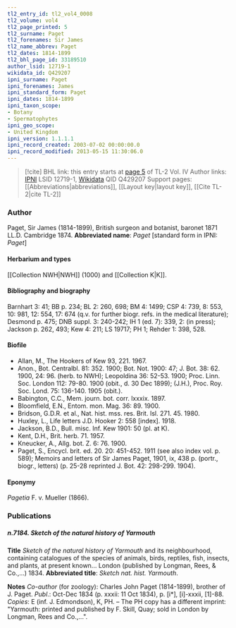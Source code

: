 ```yaml
---
tl2_entry_id: tl2_vol4_0008
tl2_volume: vol4
tl2_page_printed: 5
tl2_surname: Paget
tl2_forenames: Sir James
tl2_name_abbrev: Paget
tl2_dates: 1814-1899
tl2_bhl_page_id: 33189510
author_lsid: 12719-1
wikidata_id: Q429207
ipni_surname: Paget
ipni_forenames: James
ipni_standard_form: Paget
ipni_dates: 1814-1899
ipni_taxon_scope: 
- Botany
- Spermatophytes
ipni_geo_scope: 
- United Kingdom
ipni_version: 1.1.1.1
ipni_record_created: 2003-07-02 00:00:00.0
ipni_record_modified: 2013-05-15 11:30:06.0
---
```


> [!cite] BHL link: this entry starts at [page 5](https://www.biodiversitylibrary.org/page/33189510) of TL-2 Vol. IV
> Author links: [IPNI](https://www.ipni.org/a/12719-1) LSID 12719-1, [Wikidata](https://www.wikidata.org/wiki/Q429207) QID Q429207
> Support pages: [[Abbreviations|abbreviations]], [[Layout key|layout key]], [[Cite TL-2|cite TL-2]]

### Author

Paget, Sir James (1814-1899), British surgeon and botanist, baronet 1871 LL.D. Cambridge 1874. 
**Abbreviated name**: *Paget* \[standard form in IPNI: *Paget*\]

#### Herbarium and types

[[Collection NWH|NWH]] (1000) and [[Collection K|K]].

#### Bibliography and biography

Barnhart 3: 41; BB p. 234; BL 2: 260, 698; BM 4: 1499; CSP 4: 739, 8: 553, 10: 981, 12: 554, 17: 674 (q.v. for further biogr. refs. in the medical literature); Desmond p. 475; DNB suppl. 3: 240-242; IH 1 (ed. 7): 339, 2: (in press); Jackson p. 262, 493; Kew 4: 211; LS 19717; PH 1; Rehder 1: 398, 528.

#### Biofile

- Allan, M., The Hookers of Kew 93, 221. 1967.
- Anon., Bot. Centralbl. 81: 352. 1900; Bot. Not. 1900: 47; J. Bot. 38: 62. 1900, 24: 96. (herb. to NWH); Leopoldina 36: 52-53. 1900; Proc. Linn. Soc. London 112: 79-80. 1900 (obit., d. 30 Dec 1899); (J.H.), Proc. Roy. Soc. Lond. 75: 136-140. 1905 (obit.).
- Babington, C.C., Mem. journ. bot. corr. lxxxix. 1897.
- Bloomfield, E.N., Entom. mon. Mag. 36: 89. 1900.
- Bridson, G.D.R. et al., Nat. hist. mss. res. Brit. Isl. 271. 45. 1980.
- Huxley, L., Life letters J.D. Hooker 2: 558 \[index\]. 1918.
- Jackson, B.D., Bull. misc. Inf. Kew 1901: 50 (pl. at K).
- Kent, D.H., Brit. herb. 71. 1957.
- Kneucker, A., Allg. bot. Z. 6: 76. 1900.
- Paget, S., Encycl. brit. ed. 20. 20: 451-452. 1911 (see also index vol. p. 589); Memoirs and letters of Sir James Paget, 1901, ix, 438 p. (portr., biogr., letters) (p. 25-28 reprinted J. Bot. 42: 298-299. 1904).

#### Eponymy

*Pagetia* F. v. Mueller (1866).

### Publications

##### n.7184. Sketch of the natural history of Yarmouth

**Title**
*Sketch of the natural history of Yarmouth* and its neighbourhood, containing catalogues of the species of animals, birds, reptiles, fish, insects, and plants, at present known... London (published by Longman, Rees, & Co.,...) 1834.
**Abbreviated title**: *Sketch nat. hist. Yarmouth*.

**Notes**
*Co-author* (for zoology): Charles John Paget (1814-1899), brother of J. Paget.
*Publ*.: Oct-Dec 1834 (p. xxxii: 11 Oct 1834), p. \[i\*\], \[i\]-xxxii, \[1\]-88. *Copies*: E (inf. J. Edmondson), K, PH. – The PH copy has a different imprint: "Yarmouth: printed and published by F. Skill, Quay; sold in London by Longman, Rees and Co.,...".

